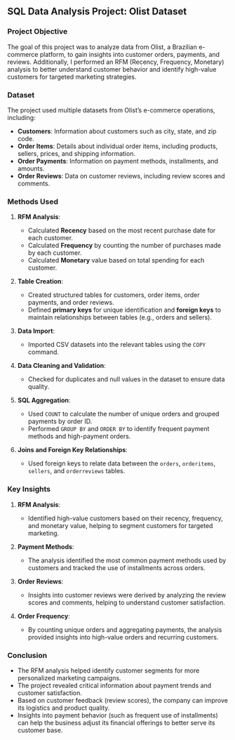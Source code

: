 ## **SQL Data Analysis Project: Olist Dataset**

### **Project Objective**
The goal of this project was to analyze data from Olist, a Brazilian e-commerce platform, to gain insights into customer orders, payments, and reviews. Additionally, I performed an RFM (Recency, Frequency, Monetary) analysis to better understand customer behavior and identify high-value customers for targeted marketing strategies.

### **Dataset**
The project used multiple datasets from Olist’s e-commerce operations, including:
- **Customers**: Information about customers such as city, state, and zip code.
- **Order Items**: Details about individual order items, including products, sellers, prices, and shipping information.
- **Order Payments**: Information on payment methods, installments, and amounts.
- **Order Reviews**: Data on customer reviews, including review scores and comments.

### **Methods Used**
1. **RFM Analysis**:
   - Calculated **Recency** based on the most recent purchase date for each customer.
   - Calculated **Frequency** by counting the number of purchases made by each customer.
   - Calculated **Monetary** value based on total spending for each customer.
   
2. **Table Creation**:
   - Created structured tables for customers, order items, order payments, and order reviews.
   - Defined **primary keys** for unique identification and **foreign keys** to maintain relationships between tables (e.g., orders and sellers).

3. **Data Import**:
   - Imported CSV datasets into the relevant tables using the `COPY` command.

4. **Data Cleaning and Validation**:
   - Checked for duplicates and null values in the dataset to ensure data quality.

5. **SQL Aggregation**:
   - Used `COUNT` to calculate the number of unique orders and grouped payments by order ID.
   - Performed `GROUP BY` and `ORDER BY` to identify frequent payment methods and high-payment orders.

6. **Joins and Foreign Key Relationships**:
   - Used foreign keys to relate data between the `orders`, `orderitems`, `sellers`, and `orderreviews` tables.

### **Key Insights**
1. **RFM Analysis**: 
   - Identified high-value customers based on their recency, frequency, and monetary value, helping to segment customers for targeted marketing.
   
2. **Payment Methods**: 
   - The analysis identified the most common payment methods used by customers and tracked the use of installments across orders.
   
3. **Order Reviews**: 
   - Insights into customer reviews were derived by analyzing the review scores and comments, helping to understand customer satisfaction.
   
4. **Order Frequency**:
   - By counting unique orders and aggregating payments, the analysis provided insights into high-value orders and recurring customers.

### **Conclusion**
- The RFM analysis helped identify customer segments for more personalized marketing campaigns.
- The project revealed critical information about payment trends and customer satisfaction.
- Based on customer feedback (review scores), the company can improve its logistics and product quality.
- Insights into payment behavior (such as frequent use of installments) can help the business adjust its financial offerings to better serve its customer base.
